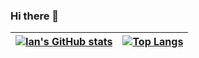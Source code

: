 ### Hi there 👋

|[![Ian's GitHub stats](https://github-readme-stats.vercel.app/api?username=iangray22795&count_private=TRUE)](https://github.com/anuraghazra/github-readme-stats) | [![Top Langs](https://github-readme-stats.vercel.app/api/top-langs/?username=iangray22795&hide=html,javascript&layout=compact)](https://github.com/anuraghazra/github-readme-stats)|
| --- | --- |
<!--
**IanGray22795/IanGray22795** is a ✨ _special_ ✨ repository because its `README.md` (this file) appears on your GitHub profile.

Here are some ideas to get you started:

- 🔭 I’m currently working on ...
- 🌱 I’m currently learning ...
- 👯 I’m looking to collaborate on ...
- 🤔 I’m looking for help with ...
- 💬 Ask me about ...
- 📫 How to reach me: ...
- 😄 Pronouns: ...
- ⚡ Fun fact: ...
-->
